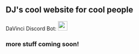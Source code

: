 ## DJ's cool website for cool people
DaVinci Discord Bot: 
[<img src="https://github.githubassets.com/images/modules/logos_page/GitHub-Mark.png" width="25"/>](https://progame03.github.io/davincibot/)
### more stuff coming soon!


